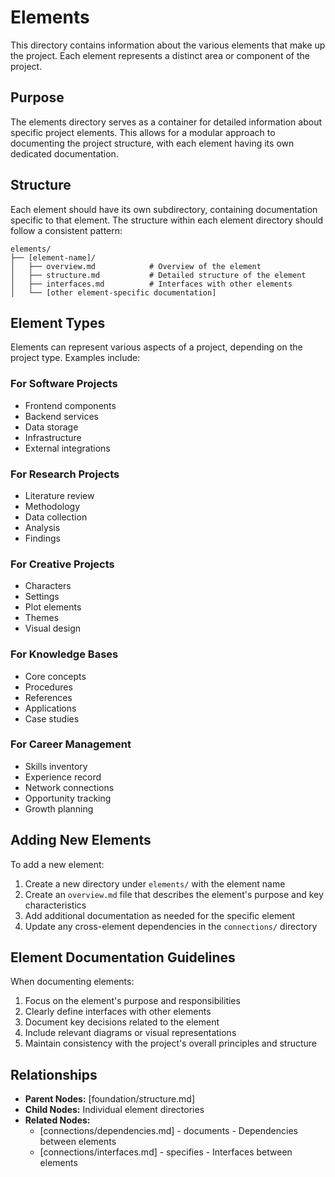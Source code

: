 # Elements

This directory contains information about the various elements that make up the project. Each element represents a distinct area or component of the project.

## Purpose

The elements directory serves as a container for detailed information about specific project elements. This allows for a modular approach to documenting the project structure, with each element having its own dedicated documentation.

## Structure

Each element should have its own subdirectory, containing documentation specific to that element. The structure within each element directory should follow a consistent pattern:

```
elements/
├── [element-name]/
│   ├── overview.md            # Overview of the element
│   ├── structure.md           # Detailed structure of the element
│   ├── interfaces.md          # Interfaces with other elements
│   └── [other element-specific documentation]
```

## Element Types

Elements can represent various aspects of a project, depending on the project type. Examples include:

### For Software Projects
- Frontend components
- Backend services
- Data storage
- Infrastructure
- External integrations

### For Research Projects
- Literature review
- Methodology
- Data collection
- Analysis
- Findings

### For Creative Projects
- Characters
- Settings
- Plot elements
- Themes
- Visual design

### For Knowledge Bases
- Core concepts
- Procedures
- References
- Applications
- Case studies

### For Career Management
- Skills inventory
- Experience record
- Network connections
- Opportunity tracking
- Growth planning

## Adding New Elements

To add a new element:

1. Create a new directory under `elements/` with the element name
2. Create an `overview.md` file that describes the element's purpose and key characteristics
3. Add additional documentation as needed for the specific element
4. Update any cross-element dependencies in the `connections/` directory

## Element Documentation Guidelines

When documenting elements:

1. Focus on the element's purpose and responsibilities
2. Clearly define interfaces with other elements
3. Document key decisions related to the element
4. Include relevant diagrams or visual representations
5. Maintain consistency with the project's overall principles and structure

## Relationships

- **Parent Nodes:** [foundation/structure.md]
- **Child Nodes:** Individual element directories
- **Related Nodes:** 
  - [connections/dependencies.md] - documents - Dependencies between elements
  - [connections/interfaces.md] - specifies - Interfaces between elements
